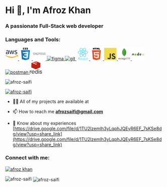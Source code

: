 <h1>Hi 👋, I'm Afroz Khan</h1>
<h3>A passionate Full-Stack web developer</h3>

<h3 align="left">Languages and Tools:</h3>
<p align="left"> <a href="https://aws.amazon.com" target="_blank" rel="noreferrer"> <img src="https://raw.githubusercontent.com/devicons/devicon/master/icons/amazonwebservices/amazonwebservices-original-wordmark.svg" alt="aws" width="40" height="40"/> </a> <a href="https://www.w3schools.com/css/" target="_blank" rel="noreferrer"> <img src="https://raw.githubusercontent.com/devicons/devicon/master/icons/css3/css3-original-wordmark.svg" alt="css3" width="40" height="40"/> </a> <a href="https://expressjs.com" target="_blank" rel="noreferrer"> <img src="https://raw.githubusercontent.com/devicons/devicon/master/icons/express/express-original-wordmark.svg" alt="express" width="40" height="40"/> </a> <a href="https://www.figma.com/" target="_blank" rel="noreferrer"> <img src="https://www.vectorlogo.zone/logos/figma/figma-icon.svg" alt="figma" width="40" height="40"/> </a> <a href="https://git-scm.com/" target="_blank" rel="noreferrer"> <img src="https://www.vectorlogo.zone/logos/git-scm/git-scm-icon.svg" alt="git" width="40" height="40"/> </a> <a href="https://reactjs.org/" target="_blank" rel="noreferrer"> <img src="https://raw.githubusercontent.com/devicons/devicon/master/icons/react/react-original-wordmark.svg" alt="react" width="40" height="40"/> </a> <a href="https://www.w3.org/html/" target="_blank" rel="noreferrer"> <img src="https://raw.githubusercontent.com/devicons/devicon/master/icons/html5/html5-original-wordmark.svg" alt="html5" width="40" height="40"/> </a> <a href="https://developer.mozilla.org/en-US/docs/Web/JavaScript" target="_blank" rel="noreferrer"> <img src="https://raw.githubusercontent.com/devicons/devicon/master/icons/javascript/javascript-original.svg" alt="javascript" width="40" height="40"/> </a> <a href="https://www.mongodb.com/" target="_blank" rel="noreferrer"> <img src="https://raw.githubusercontent.com/devicons/devicon/master/icons/mongodb/mongodb-original-wordmark.svg" alt="mongodb" width="40" height="40"/> </a> <a href="https://nodejs.org" target="_blank" rel="noreferrer"> <img src="https://raw.githubusercontent.com/devicons/devicon/master/icons/nodejs/nodejs-original-wordmark.svg" alt="nodejs" width="40" height="40"/> </a> <a href="https://postman.com" target="_blank" rel="noreferrer"> <img src="https://www.vectorlogo.zone/logos/getpostman/getpostman-icon.svg" alt="postman" width="40" height="40"/> </a> <a href="https://redis.io" target="_blank" rel="noreferrer"> <img src="https://raw.githubusercontent.com/devicons/devicon/master/icons/redis/redis-original-wordmark.svg" alt="redis" width="40" height="40"/> </a> </p>

<p align="left"> <img src="https://komarev.com/ghpvc/?username=afroz-saifi&label=Profile%20views&color=0e75b6&style=flat" alt="afroz-saifi" /> </p>

<p align="left"> <a href="https://github.com/ryo-ma/github-profile-trophy"><img src="https://github-profile-trophy.vercel.app/?username=afroz-saifi" alt="afroz-saifi" /></a> </p>

- 👨‍💻 All of my projects are available at <a href="https://afroz-saifi.github.io/"></a>

- 📫 How to reach me **afrozsaifi@gmail.com**

- 📄 Know about my experiences [https://drive.google.com/file/d/1TU2lzemlh3yLqphJQEyR6EF_7sKSe8dg/view?usp=share_link](https://drive.google.com/file/d/1TU2lzemlh3yLqphJQEyR6EF_7sKSe8dg/view?usp=share_link)

<h3 align="left">Connect with me:</h3>
<p align="left">
<a href="https://linkedin.com/in/afroz khan" target="blank"><img align="center" src="https://raw.githubusercontent.com/rahuldkjain/github-profile-readme-generator/master/src/images/icons/Social/linked-in-alt.svg" alt="afroz khan" height="30" width="40" /></a>
</p>

<p><img align="left" src="https://github-readme-stats.vercel.app/api/top-langs?username=afroz-saifi&show_icons=true&locale=en&layout=compact" alt="afroz-saifi" /></p>

<p>&nbsp;<img align="center" src="https://github-readme-stats.vercel.app/api?username=afroz-saifi&show_icons=true&locale=en" alt="afroz-saifi" /></p>
